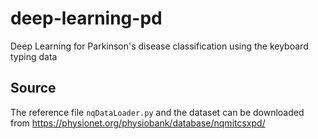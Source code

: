 # deep-learning-pd
Deep Learning for Parkinson's disease classification using the keyboard typing data

## Source
The reference file `nqDataLoader.py` and the dataset can be downloaded from https://physionet.org/physiobank/database/nqmitcsxpd/
